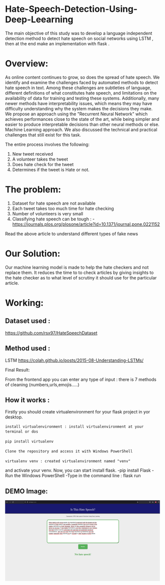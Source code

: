 # Hate-Speech-Detection-Using-Deep-Leearning
The main objective of this study was to develop a language independent detection method to detect hate speech on social networks using LSTM , then at the end make an implementation with flask .


# Overview:

As online content continues to grow, so does the spread of hate speech. We identify and examine the challenges faced by automated methods to detect hate speech in text. Among these challenges are subtleties of language, different definitions of what constitutes hate speech, and limitations on the availability of data for training and testing these systems. Additionally, many newer methods have interpretability issues, which means they may have difficulty understanding why the system makes the decisions they make. We propose an approach using the "Recurrent Neural Network" which achieves performances close to the state of the art, while being simpler and easier to produce interpretable decisions than other neural methods or else. Machine Learning approach. We also discussed the technical and practical challenges that still exist for this task.

The entire process involves the following:

1.  New tweet received
2.  A volunteer takes the tweet
3.  Does hate check for the  tweet
4.  Determines if the tweet is Hate or not.

# The problem:

1.  Dataset for hate speech are not available
2.  Each tweet takes too much time for hate checking 
3.  Number of volunteers is very small
4.  Classifying hate speech can be tough : -https://journals.plos.org/plosone/article?id=10.1371/journal.pone.0221152

Read the above article to understand different types of fake news

# Our Solution:

Our machine learning model is made to help the hate checkers and not replace them. It reduces the time to to check articles by giving insights to the hate checker as to what level of scrutiny it should use for the particular article.


# Working:

## Dataset used :
https://github.com/rsx97/HateSpeechDataset

## Method used :
LSTM
https://colah.github.io/posts/2015-08-Understanding-LSTMs/

Final Result:

From the frontend app  you can enter any type of input : there is 7 methods of cleaning (numbers,urls,emojis.....)

## How it works :
Firstly you should create virtualenvironment for your flask project in yor desktop.

    install virtualenvironment : install virtualenvironment at your terminal or dos

    pip install virtualenv

    Clone the repository and access it with Windows PowerShell

    virtualenv venv : created virtualenvironment named "venv"

and activate your venv.
Now, you can start install flask.
-pip install Flask
-Run the Windows PowerShell
-Type in the command line : flask run

## DEMO Image:
<img src="https://github.com/rsx97/Hate-Speech-Detection-Using-Deep-Leearning/blob/main/Hate%20Speech%20-%20with%20Pre%20process/static/image/hateSpeechUI.png" width=800/>
